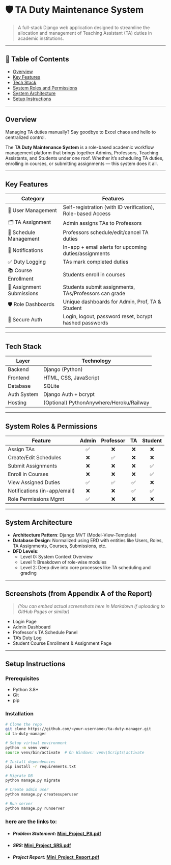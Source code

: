 # 🛡️ TA Duty Maintenance System

> A full-stack Django web application designed to streamline the allocation and management of Teaching Assistant (TA) duties in academic institutions.

---

## 📌 Table of Contents
- [Overview](#overview)
- [Key Features](#key-features)
- [Tech Stack](#tech-stack)
- [System Roles and Permissions](#system-roles-&-permissions)
- [System Architecture](#system-architecture)
- [Setup Instructions](#setup-instructions)


---

## Overview

Managing TA duties manually? Say goodbye to Excel chaos and hello to centralized control.

The **TA Duty Maintenance System** is a role-based academic workflow management platform that brings together Admins, Professors, Teaching Assistants, and Students under one roof. Whether it’s scheduling TA duties, enrolling in courses, or submitting assignments — this system does it all.

---

## Key Features

| Category                 | Features                                                                 |
|--------------------------|--------------------------------------------------------------------------|
| 👥 User Management        | Self-registration (with ID verification), Role-based Access             |
| 🗂️ TA Assignment          | Admin assigns TAs to Professors                                          |
| 📅 Schedule Management   | Professors schedule/edit/cancel TA duties                               |
| 📣 Notifications          | In-app + email alerts for upcoming duties/assignments                   |
| ✅ Duty Logging           | TAs mark completed duties                                                |
| 📚 Course Enrollment      | Students enroll in courses                                               |
| 📝 Assignment Submissions| Students submit assignments, TAs/Professors can grade                   |
| 🛡️ Role Dashboards       | Unique dashboards for Admin, Prof, TA & Student                          |
| 🔐 Secure Auth            | Login, logout, password reset, bcrypt hashed passwords                  |

---

## Tech Stack

| Layer        | Technology           |
|--------------|----------------------|
| Backend      | Django (Python)      |
| Frontend     | HTML, CSS, JavaScript |
| Database     | SQLite               |
| Auth System  | Django Auth + bcrypt |
| Hosting      | (Optional) PythonAnywhere/Heroku/Railway |

---

## System Roles & Permissions

| Feature                      | Admin | Professor | TA | Student |
|------------------------------|:-----:|:---------:|:--:|:-------:|
| Assign TAs                   | ✅    | ❌        | ❌ | ❌      |
| Create/Edit Schedules        | ❌    | ✅        | ❌ | ❌      |
| Submit Assignments           | ❌    | ❌        | ❌ | ✅      |
| Enroll in Courses            | ❌    | ❌        | ❌ | ✅      |
| View Assigned Duties         | ✅    | ✅        | ✅ | ❌      |
| Notifications (in-app/email) | ❌    | ❌        | ✅ | ✅      |
| Role Permissions Mgmt        | ✅    | ❌        | ❌ | ❌      |

---

## System Architecture

- **Architecture Pattern**: Django MVT (Model-View-Template)
- **Database Design**: Normalized using ERD with entities like Users, Roles, TA Assignments, Courses, Submissions, etc.
- **DFD Levels**:
  - Level 0: System Context Overview
  - Level 1: Breakdown of role-wise modules
  - Level 2: Deep dive into core processes like TA scheduling and grading

---

## Screenshots (from Appendix A of the Report)

> *(You can embed actual screenshots here in Markdown if uploading to GitHub Pages or similar)*

- Login Page
- Admin Dashboard
- Professor's TA Schedule Panel
- TA’s Duty Log
- Student Course Enrollment & Assignment Page

---

## Setup Instructions

### Prerequisites

- Python 3.8+
- Git
- pip

### Installation

```bash
# Clone the repo
git clone https://github.com/<your-username>/ta-duty-manager.git
cd ta-duty-manager

# Setup virtual environment
python -m venv venv
source venv/bin/activate  # On Windows: venv\Scripts\activate

# Install dependencies
pip install -r requirements.txt

# Migrate DB
python manage.py migrate

# Create admin user
python manage.py createsuperuser

# Run server
python manage.py runserver
```
### here are the links to:
- #### *Problem Statement:* [Mini_Project_PS.pdf](https://github.com/user-attachments/files/20813973/Mini_Project_PS.pdf)
- #### *SRS:* [Mini_Project_SRS.pdf](https://github.com/user-attachments/files/20813972/Mini_Project_SRS.pdf)
- #### *Project Report:* [Mini_Project_Report.pdf](https://github.com/user-attachments/files/20813971/Mini_Project_Report.pdf)
